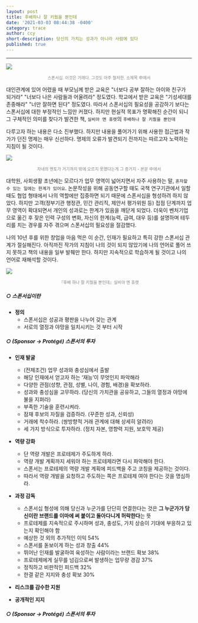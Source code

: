 ```yaml
---
layout: post
title: 후배하나 잘 키웠을 뿐인데
date: '2021-03-03 08:44:38 -0400'
category: trace
author: ccy
short-description: 당신의 가치는 성과가 아니라 사람에 있다
published: true
---
```


-----

![]({{site.url}}//assets/booklog/sponsor1.jpg)
<p style="color:gray; font-size:80%; text-align:center;">스폰서십. 이것은 거래다. 그것도 아주 철저한. 소제목 中에서</p>


대인관계에 있어 어렸을 때 부모님께 받은 교육은 "너보다 공부 잘하는 아이와 친구가 되거라" "너보다 나은 사람들과 어울려라" 정도였다. 학교에서 받은 교육은 "기성세대를 존중해라" "너만 잘하면 된다" 정도였다. 따라서 스폰서십의 필요성을 공감하기 보다는 스폰서십에 대한 부정적인 느낌만 커졌다. 하지만 현실적 목표가 명확해진 순간이 되니 그 구체적인 의미를 찾다가 발견한 책, `실비아 앤 휴렛`의 `후배하나 잘 키웠을 뿐인데` 

다루고자 하는 내용은 다소 진부했다. 하지만 내용을 풀어가기 위해 사용한 접근법과 작가가 던진 명제는 매우 신선하다. 명제의 오류가 발견되기 전까지는 따르고자 노력하는 지침이 될 것이다.  

![]({{site.url}}//assets/booklog/sponsor2.jpg)
<p style="color:gray; font-size:80%; text-align:center;">자네의 멘토가 거기까지 밖에 오르지 못했다는게 그 증거지 - 본문 中에서</p>


대학원, 사회생활 초년에는 모르다가 업무 영역이 넓어지면서 자주 사용하는 말, `혼자할 수 있는 일에는 한계가 있어요`. 논문작성을 위해 공동연구할 때도 국책 연구기관에서 일할 때도 협업 형태에서 나의 역할에만 집중하면 되기 때문에 스폰서십을 형성하려 하지 않았다. 하지만 고객(정부기관 행정관, 민간 관리직, 제안서 평가위원 등) 접점 단계까지 업무 영역이 확대되면서 개인의 성과로는 한계가 있음을 깨닫게 되었다. 더욱이 벤처기업으로 옮긴 후 잦은 인력 구성의 변화, 자신의 한계(능력, 급여, 대우 등)를 설명하며 테두리를 치는 경우를 자주 겪으며 스폰서십의 필요성을 절감했다.  

나의 10년 후를 위한 창업을 마음 먹은 이 순간, 인재가 필요하고 특히 강한 스폰서십 관계가 절실해진다. 아직까진 작가의 지침이 나의 것이 되지 않았기에 나의 언어로 풀어 쓰지 못하고 책의 내용을 일부 발췌만 한다. 하지만 지속적으로 학습하게 될 것이고 나의 언어로 재해석할 것이다. 

![]({{site.url}}//assets/booklog/sponsor3.jpg)
<p style="color:gray; font-size:80%; text-align:center;">『후배 하나 잘 키웠을 뿐인데』실비아 엔 휴랫</p>

##### ○ 스폰서십이란

* **정의**
  - 스폰서십은 성공과 평판을 나누어 갖는 관계
  - 서로의 열정과 야망을 일치시키는 것 부터 시작

##### ○ (Sponsor → Protégé) 스폰서의 투자

* **인재 발굴** 
  - (전제조건) 업무 성과와 충성심에서 출발 
  - 해당 인재에서 얻고자 하는 ‘재능’이 무엇인지 파악해라 
  - 다양한 관점(성향, 관점, 성별, 나이, 경험, 배경)을 확보하라. 
  - 성과와 충성심을 고무하라. (당신의 가치관을 공유하고, 그들의 열정과 야망에 불을 지펴라)
  - 부족한 기술을 훈련시켜라. 
  - 잠재 후보의 자질을 검증하라. (꾸준한 성과, 신뢰성)
  - 거래에 착수하라. (쌍방향적 거래 관계에 대해 상세히 알려라) 
  - 세 가지 방식으로 투자하라. (정치 자본, 영향력 지원, 보호막 제공)    

* **역량 강화**
  - 단 역량 개발은 프로테제가 주도하게 하라. 
  - 역량 개발 계획까지 세워야 하는 프로테제라면 다시 파악해야 한다. 
  - 스폰서는 프로테제의 역량 개발 계획에 피드백을 주고 코칭을 제공하는 것이다. 
  - 따라서 역량 개발을 요청하고 주도하는 쪽은 프로테제 여야 한다는 것을 명심하라. 
  
* **과정 감독**
  - 스폰서십 형성에 의해  당신과 누군가를 단단히 연결한다는 것은 **그 누군가가 당신이란 브랜드를 이마에 써 붙이고 돌아다니게 허락한다**는 뜻 
  - 프로테제를 지속적으로 주시하며 성과, 충성도, 가치 상승이 기대에 부응하고 있는지 확인해야 함
  - 예상한 것 외의 추가적인 이익 54% 
  - 스폰서를 돋보이게 하는 성과 창출 44%
  - 뛰어난 인재를 발굴하여 육성하는 사람이라는 브랜드 확보 38%
  - 프로테제에게 실무를 넘김으로써 발생하는 업무량 경감 37%
  - 정직하고 비판적인 피드백 32%
  - 한결 같은 지지와 충성 확보 30%

* **리스크를 감수한 지원**
* **공개적인 지지** 

##### ○ (Sponsor → Protégé) 스폰서의 투자



